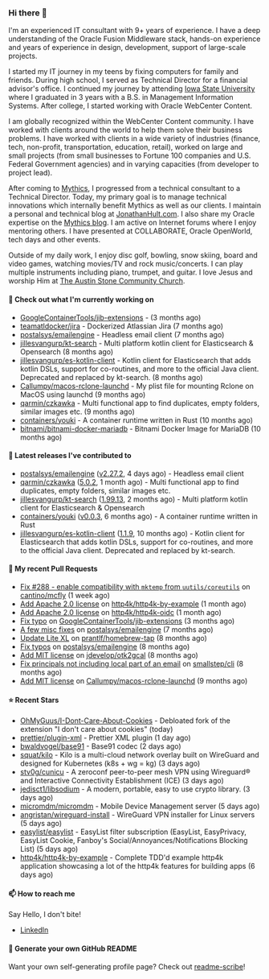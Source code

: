 ### Hi there 👋

I'm an experienced IT consultant with 9+ years of experience. I have a deep understanding of the Oracle Fusion Middleware stack, hands-on experience and years of experience in design, development, support of large-scale projects.

I started my IT journey in my teens by fixing computers for family and friends. During high school, I served as Technical Director for a financial advisor's office. I continued my journey by attending [Iowa State University](iastate.edu) where I graduated in 3 years with a B.S. in Management Information Systems. After college, I started working with Oracle WebCenter Content.

I am globally recognized within the WebCenter Content community. I have worked with clients around the world to help them solve their business problems. I have worked with clients in a wide variety of industries (finance, tech, non-profit, transportation, education, retail), worked on large and small projects (from small businesses to Fortune 100 companies and U.S. Federal Government agencies) and in varying capacities (from developer to project lead).

After coming to [Mythics](https://www.mythics.com/), I progressed from a technical consultant to a Technical Director. Today, my primary goal is to manage technical innovations which internally benefit Mythics as well as our clients. I maintain a personal and technical blog at [JonathanHult.com](https://jonathanhult.com). I also share my Oracle expertise on the [Mythics blog](https://www.mythics.com/about/blog/). I am active on Internet forums where I enjoy mentoring others. I have presented at COLLABORATE, Oracle OpenWorld, tech days and other events.

Outside of my daily work, I enjoy disc golf, bowling, snow skiing, board and video games, watching movies/TV and rock music/concerts. I can play multiple instruments including piano, trumpet, and guitar. I love Jesus and worship Him at [The Austin Stone Community Church](https://austinstone.org/).

#### 👷 Check out what I'm currently working on

- [GoogleContainerTools/jib-extensions](https://github.com/GoogleContainerTools/jib-extensions) -  (3 months ago)
- [teamatldocker/jira](https://github.com/teamatldocker/jira) - Dockerized Atlassian Jira (7 months ago)
- [postalsys/emailengine](https://github.com/postalsys/emailengine) - Headless email client (7 months ago)
- [jillesvangurp/kt-search](https://github.com/jillesvangurp/kt-search) - Multi platform kotlin client for Elasticsearch &amp; Opensearch (8 months ago)
- [jillesvangurp/es-kotlin-client](https://github.com/jillesvangurp/es-kotlin-client) - Kotlin client for Elasticsearch that adds kotlin DSLs, support for co-routines, and more to the official Java client. Deprecated and replaced by kt-search. (8 months ago)
- [Callumpy/macos-rclone-launchd](https://github.com/Callumpy/macos-rclone-launchd) - My plist file for mounting Rclone on MacOS using launchd (9 months ago)
- [qarmin/czkawka](https://github.com/qarmin/czkawka) - Multi functional app to find duplicates, empty folders, similar images etc. (9 months ago)
- [containers/youki](https://github.com/containers/youki) - A container runtime written in Rust (10 months ago)
- [bitnami/bitnami-docker-mariadb](https://github.com/bitnami/bitnami-docker-mariadb) - Bitnami Docker Image for MariaDB (10 months ago)

#### 🔭 Latest releases I've contributed to

- [postalsys/emailengine](https://github.com/postalsys/emailengine) ([v2.27.2](https://github.com/postalsys/emailengine/releases/tag/v2.27.2), 4 days ago) - Headless email client
- [qarmin/czkawka](https://github.com/qarmin/czkawka) ([5.0.2](https://github.com/qarmin/czkawka/releases/tag/5.0.2), 1 month ago) - Multi functional app to find duplicates, empty folders, similar images etc.
- [jillesvangurp/kt-search](https://github.com/jillesvangurp/kt-search) ([1.99.13](https://github.com/jillesvangurp/kt-search/releases/tag/1.99.13), 2 months ago) - Multi platform kotlin client for Elasticsearch &amp; Opensearch
- [containers/youki](https://github.com/containers/youki) ([v0.0.3](https://github.com/containers/youki/releases/tag/v0.0.3), 6 months ago) - A container runtime written in Rust
- [jillesvangurp/es-kotlin-client](https://github.com/jillesvangurp/es-kotlin-client) ([1.1.9](https://github.com/jillesvangurp/es-kotlin-client/releases/tag/1.1.9), 10 months ago) - Kotlin client for Elasticsearch that adds kotlin DSLs, support for co-routines, and more to the official Java client. Deprecated and replaced by kt-search.

#### 🔨 My recent Pull Requests

- [Fix #288 - enable compatibility with `mktemp` from `uutils/coreutils`](https://github.com/cantino/mcfly/pull/291) on [cantino/mcfly](https://github.com/cantino/mcfly) (1 week ago)
- [Add Apache 2.0 license](https://github.com/http4k/http4k-by-example/pull/48) on [http4k/http4k-by-example](https://github.com/http4k/http4k-by-example) (1 month ago)
- [Add Apache 2.0 license](https://github.com/http4k/http4k-oidc/pull/8) on [http4k/http4k-oidc](https://github.com/http4k/http4k-oidc) (1 month ago)
- [Fix typo](https://github.com/GoogleContainerTools/jib-extensions/pull/131) on [GoogleContainerTools/jib-extensions](https://github.com/GoogleContainerTools/jib-extensions) (3 months ago)
- [A few misc fixes](https://github.com/postalsys/emailengine/pull/117) on [postalsys/emailengine](https://github.com/postalsys/emailengine) (7 months ago)
- [Update Lite XL](https://github.com/prantlf/homebrew-tap/pull/1) on [prantlf/homebrew-tap](https://github.com/prantlf/homebrew-tap) (8 months ago)
- [Fix typos](https://github.com/postalsys/emailengine/pull/112) on [postalsys/emailengine](https://github.com/postalsys/emailengine) (8 months ago)
- [Add MIT license](https://github.com/jdevelop/otk2gcal/pull/1) on [jdevelop/otk2gcal](https://github.com/jdevelop/otk2gcal) (8 months ago)
- [Fix principals not including local part of an email](https://github.com/smallstep/cli/pull/635) on [smallstep/cli](https://github.com/smallstep/cli) (8 months ago)
- [Add MIT license](https://github.com/Callumpy/macos-rclone-launchd/pull/1) on [Callumpy/macos-rclone-launchd](https://github.com/Callumpy/macos-rclone-launchd) (9 months ago)

#### ⭐ Recent Stars

- [OhMyGuus/I-Dont-Care-About-Cookies](https://github.com/OhMyGuus/I-Dont-Care-About-Cookies) - Debloated fork of the extension &#34;I don&#39;t care about cookies&#34; (today)
- [prettier/plugin-xml](https://github.com/prettier/plugin-xml) - Prettier XML plugin (1 day ago)
- [bwaldvogel/base91](https://github.com/bwaldvogel/base91) - Base91 codec (2 days ago)
- [squat/kilo](https://github.com/squat/kilo) - Kilo is a multi-cloud network overlay built on WireGuard and designed for Kubernetes (k8s &#43; wg = kg) (3 days ago)
- [stv0g/cunicu](https://github.com/stv0g/cunicu) - A zeroconf peer-to-peer mesh VPN using Wireguard® and Interactive Connectivity Establishment (ICE) (3 days ago)
- [jedisct1/libsodium](https://github.com/jedisct1/libsodium) - A modern, portable, easy to use crypto library. (3 days ago)
- [micromdm/micromdm](https://github.com/micromdm/micromdm) - Mobile Device Management server (5 days ago)
- [angristan/wireguard-install](https://github.com/angristan/wireguard-install) - WireGuard VPN installer for Linux servers (5 days ago)
- [easylist/easylist](https://github.com/easylist/easylist) - EasyList filter subscription (EasyList, EasyPrivacy, EasyList Cookie, Fanboy&#39;s Social/Annoyances/Notifications Blocking List) (5 days ago)
- [http4k/http4k-by-example](https://github.com/http4k/http4k-by-example) - Complete TDD&#39;d example http4k application showcasing a lot of the http4k features for building apps (6 days ago)

#### 📫 How to reach me

Say Hello, I don't bite!

- [LinkedIn](https://www.linkedin.com/in/jonathanhult)

#### 📖 Generate your own GitHub README

Want your own self-generating profile page? Check out [readme-scribe](https://github.com/muesli/readme-scribe)!
